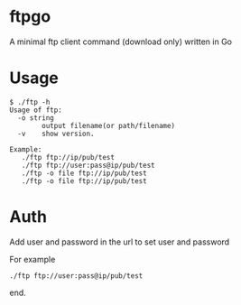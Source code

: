 # ftpgo
A minimal ftp client command (download only) written in Go

# Usage

```
$ ./ftp -h
Usage of ftp:
  -o string
        output filename(or path/filename)
  -v    show version.

Example: 
   ./ftp ftp://ip/pub/test
   ./ftp ftp://user:pass@ip/pub/test
   ./ftp -o file ftp://ip/pub/test
   ./ftp -o file ftp://ip/pub/test
``` 

# Auth

Add user and password in the url to set user and password

For example

```
./ftp ftp://user:pass@ip/pub/test
```

end.